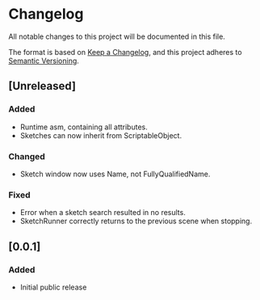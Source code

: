 # Changelog

All notable changes to this project will be documented in this file.

The format is based on [Keep a Changelog](https://keepachangelog.com/en/1.0.0/),
and this project adheres to [Semantic Versioning](https://semver.org/spec/v2.0.0.html).

## [Unreleased]

### Added

- Runtime asm, containing all attributes.
- Sketches can now inherit from ScriptableObject.

### Changed

- Sketch window now uses Name, not FullyQualifiedName.

### Fixed

- Error when a sketch search resulted in no results.
- SketchRunner correctly returns to the previous scene when stopping.

## [0.0.1]

### Added

- Initial public release
